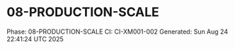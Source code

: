 # 08-PRODUCTION-SCALE
Phase: 08-PRODUCTION-SCALE
CI: CI-XM001-002
Generated: Sun Aug 24 22:41:24 UTC 2025
